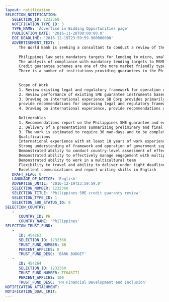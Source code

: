 ```yaml
---
layout: notification
SELECTION_NOTIFICATION: 
   SELECTION_ID: 1232360
   NOTIFICATION_TYPE_ID: 3
   TYPE_NAME: 'Advertise in Bidding Opportunities page'
   PUBLICATION_DATE: '2016-11-28T00:00:00.0'
   EOI_DEADLINE: '2016-12-19T23:59:59.900000000'
   ADVERTISEMENT_TEXT: |
      The World Bank is seeking a consultant to conduct a review of the regulatory and institutional framework and provide recommendations for the enhancement of the SME credit guarantee and other government supported market friendly instruments for improving access to finance for SMEs in the Philippines.
      
      Philippines law sets mandatory targets for lending to micro, small and medium enterprises (MSMEs) with the objective to improve access to finance in these underserved sectors. RA 10000 known as Agri-Agra Law requires that all banks allocate 25% of their total loanable funds for agriculture and fisheries credit, of which at least 10% of the loanable funds should be allocated to agrarian reform beneficiaries. Magna Carta for MSME requires that all banks allocate at least 8% of their loan portfolio to micro and small enterprises and 2% to medium enterprises.
      The analysis of compliance with mandatory lending targets to MSMEs and agriculture indicates that on a system basis banks struggle to expand lending to micro and small enterprises and agrarian reform beneficiaries. Over the past five years lending to micro and small enterprises grew on average at 3% per annum, to medium enterprises at 13%, lending to agriculture actually declined. At the same time total lending portfolio expanded at an average rate of 25% per annum. Despite the targets, growth in priority sectors was significantly lower than the growth of the overall lending portfolio. Philippines experience is not unique and evidence from other countries over the years indicates that lending volume targets are ineffective and may contribute to greater level of risks in the system.
      Credit guarantee schemes are one of the more market friendly types of interventions for SMEs, as they commonly combine a subsidy element with market-based arrangements for credit allocation.  Unlike other types of interventions directed lending arrangements or subsidized lending schemes, they may generate fewer distortions in the credit market and may lead to better credit allocation outcomes. 
      There is a number of institutions providing guarantees in the Philippines. Small Business Guarantee and Finance Corporation, known as Small Business Corporation or SB Corp) is designated as the primary agency providing assistance to MSMEs including but not limited to finance. PhilEXIM also is a potentially important source of guarantees and credit insurance for exporter SMEs.  Both institutions are small and currently are not able to fully perform the functions envisaged in their mandate due to a range of constraints including regulatory, capital, skills, and ability to attract and retain qualified staff.  
      
      
      Scope of Work
      1. Review existing legal and regulatory framework for operation of credit guarantee instruments including RA8289, RA9501 and relevant regulations.
      2. Review performance of existing SME guarantee instruments based on available reports, interviews with guarantee providers, banks, and SMEs.
      3. Drawing on international experience SB Corp provides primarily direct financing and not guarantees.  There is an opportunity to refocus and reform guarantee mechanisms in the Philippines to help facilitate provision of credit to the underserved sectors in an efficient manner through the reform of the guarantee instruments as well as other investment incentive vehicles for start-up and early stage companies equity finance.      
      provide recommendations for improving legal and regulatory framework and options for enhancing guarantee instrument.
      4. Drawing on international experience, provide recommendations on structuring start-up equity finance program to stimulate equity finance by private sector for start-up and early stage SMEs.
      
      Deliverables
      1. Recommendations report on the Philippines SME guarantee and equity finance support. The report should cover (1) international experience on the effectiveness of SME guarantee instruments drawing on recent reports by OECD, World Bank and other international organizations; (2) assessment of effectiveness of existing SME guarantees in the Philippines (3) assessment of strengths and weaknesses of the legal and regulatory framework for SME government guarantee fund and equity fund operations in the Philippines and recommendations on improvements; (4) a set of possible options for enhancement of guarantee instruments and introduction of equity finance vehicles to stimulate early stage equity finance by private sector for SMEs
      2. Delivery of a presentations summarizing preliminary and final report findings and recommendation options for key counterparts.
      3. The work is estimated to require 30 man-days and to be completed within 5 months starting January 2017.
      Qualifications
      International experience with at least 10 years of work experience in SME and retail finance.
      Strong understanding of framework and operation of government support programs for SME finance, especially guarantee funds and equity funds or similar structures
      Demonstrated ability to conduct country-level assessment of effectiveness of available mechanisms drawing on international experience
      Demonstrated ability to effectively manage engagement with multiple stakeholders and sensitivity to the associated cultural and political context
      Demonstrated ability to work in a multicultural team
      Flexibility to travel and ability to deliver under tight deadlines
      Excellent communications and report writing skills in English
   DRAFT_FLAG: 0
   LANGUAGE_OF_NOTICE: 'English'
   ADVERTISE_UNTIL: '2016-12-19T23:59:59.0'
   SELECTION_NUMBER: 1232360
   SELECTION_TITLE: 'Philippines SME credit guaranty review'
   SELECTION_TYPE_ID: 1
   SELECTION_SUB_STATUS_ID: 8
SELECTION_COUNTRY: 
   - 
      COUNTRY_ID: PH
      COUNTRY_NAME: 'Philippines'
SELECTION_TRUST_FUND: 
   - 
      ID: 454263
      SELECTION_ID: 1232360
      TRUST_FUND_NUMBER: BB
      PERCENT_APPLIES: 0
      TRUST_FUND_DESC: 'BANK BUDGET'
   - 
      ID: 454264
      SELECTION_ID: 1232360
      TRUST_FUND_NUMBER: TF0A3771
      PERCENT_APPLIES: 100
      TRUST_FUND_DESC: 'PH Financial Development and Inclusion'
NOTIFICATION_ATTACHMENT: 
NOTIFICATION_QUAL_CRIT: 
---
```

